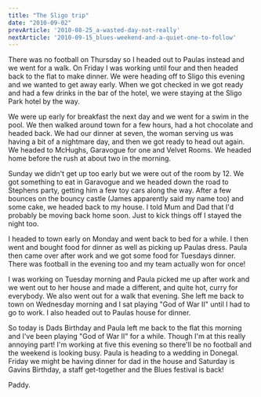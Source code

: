 ```yaml
---
title: "The Sligo trip"
date: "2010-09-02"
prevArticle: '2010-08-25_a-wasted-day-not-really'
nextArticle: '2010-09-15_blues-weekend-and-a-quiet-one-to-follow'
---
```

There was no football on Thursday so I headed out to Paulas instead and we went for a walk. On Friday I was working until four and then headed back to the flat to make dinner. We were heading off to Sligo this evening and we wanted to get away early. When we got checked in we got ready and had a few drinks in the bar of the hotel, we were staying at the Sligo Park hotel by the way.

We were up early for breakfast the next day and we went for a swim in the pool. We then walked around town for a few hours, had a hot chocolate and headed back. We had our dinner at seven, the woman serving us was having a bit of a nightmare day, and then we got ready to head out again. We headed to McHughs, Garavogue for one and Velvet Rooms. We headed home before the rush at about two in the morning.

Sunday we didn't get up too early but we were out of the room by 12. We got something to eat in Garavogue and we headed down the road to Stephens party, getting him a few toy cars along the way. After a few bounces on the bouncy castle (James apparently said my name too) and some cake, we headed back to my house. I told Mum and Dad that I'd probably be moving back home soon. Just to kick things off I stayed the night too.

I headed to town early on Monday and went back to bed for a while. I then went and bought food for dinner as well as picking up Paulas dress. Paula then came over after work and we got some food for Tuesdays dinner. There was football in the evening too and my team actually won for once!

I was working on Tuesday morning and Paula picked me up after work and we went out to her house and made a different, and quite hot, curry for everybody. We also went out for a walk that evening. She left me back to town on Wednesday morning and I sat playing "God of War II" until I had to go to work. I also headed out to Paulas house for dinner.

So today is Dads Birthday and Paula left me back to the flat this morning and I've been playing "God of War II" for a while. Though I'm at this really annoying part! I'm working at five this evening so there'll be no football and the weekend is looking busy. Paula is heading to a wedding in Donegal. Friday we might be having dinner for dad in the house and Saturday is Gavins Birthday, a staff get-together and the Blues festival is back!

Paddy.
